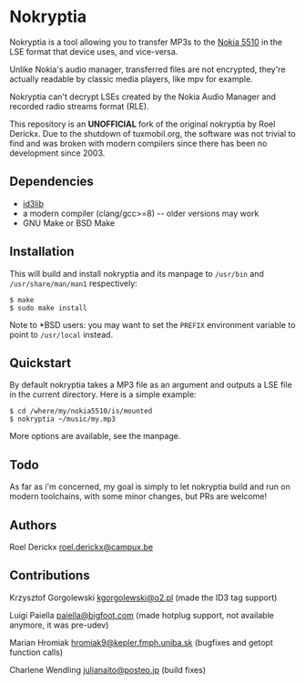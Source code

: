 # Nokryptia

Nokryptia is a tool allowing you to transfer MP3s to the [Nokia 5510](https://en.wikipedia.org/wiki/Nokia_5510) in the LSE format that device uses, and vice-versa.

Unlike Nokia's audio manager, transferred files are not encrypted, they're actually readable by classic media players, like mpv for example.

Nokryptia can't decrypt LSEs created by the Nokia Audio Manager and recorded radio streams format (RLE).

This repository is an **UNOFFICIAL** fork of the original nokryptia by Roel Derickx. Due to the shutdown of tuxmobil.org, the software was not trivial to find and was broken with modern compilers since there has been no development since 2003.

## Dependencies

- [id3lib](http://id3lib.sourceforge.net)
- a modern compiler (clang/gcc>=8) -- older versions may work
- GNU Make or BSD Make

## Installation

This will build and install nokryptia and its manpage to `/usr/bin`
and `/usr/share/man/man1` respectively:

    $ make
    $ sudo make install

Note to \*BSD users: you may want to set the `PREFIX` environment variable to
point to `/usr/local` instead.

## Quickstart

By default nokryptia takes a MP3 file as an argument and outputs a LSE file in the current directory. Here is a simple example:

    $ cd /where/my/nokia5510/is/mounted
    $ nokryptia ~/music/my.mp3

More options are available, see the manpage.

## Todo

As far as i'm concerned, my goal is simply to let nokryptia build and
run on modern toolchains, with some minor changes, but PRs are welcome!

## Authors

Roel Derickx <roel.derickx@campux.be>

## Contributions

Krzysztof Gorgolewski	<kgorgolewski@o2.pl>		(made the ID3 tag support)

Luigi Paiella		<paiella@bigfoot.com>		(made hotplug support, not available anymore, it was pre-udev)

Marian Hromiak		<hromiak9@kepler.fmph.uniba.sk>	(bugfixes and getopt function calls)

Charlene Wendling	<julianaito@posteo.jp>		(build fixes)
